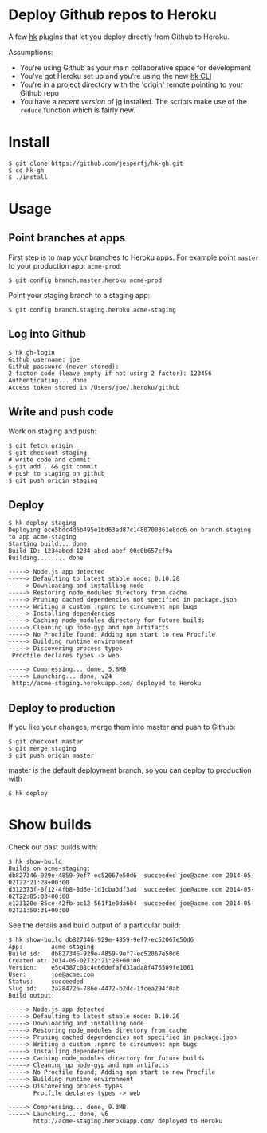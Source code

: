 # Deploy Github repos to Heroku

A few [hk][1] plugins that let you deploy directly from Github to Heroku.

Assumptions:

* You're using Github as your main collaborative space for development
* You've got Heroku set up and you're using the new [hk CLI][1]
* You're in a project directory with the 'origin' remote pointing to your Github repo
* You have a _recent version_ of [jq][2] installed. The scripts make use of the `reduce` function which is fairly new.

[1]: https://github.com/heroku/hk
[2]: http://stedolan.github.io/jq/

# Install

    $ git clone https://github.com/jesperfj/hk-gh.git
    $ cd hk-gh
    $ ./install

# Usage

## Point branches at apps

First step is to map your branches to Heroku apps. For example point `master` to your production app: `acme-prod`:

```
$ git config branch.master.heroku acme-prod
```

Point your staging branch to a staging app:

```
$ git config branch.staging.heroku acme-staging
```

## Log into Github

```
$ hk gh-login
Github username: joe
Github password (never stored): 
2-factor code (leave empty if not using 2 factor): 123456
Authenticating... done
Access token stored in /Users/joe/.heroku/github
```

## Write and push code

Work on staging and push:

```
$ git fetch origin
$ git checkout staging
# write code and commit
$ git add . && git commit
# push to staging on github
$ git push origin staging
```

## Deploy

```
$ hk deploy staging
Deploying ece5bdc4d6b495e1bd63ad87c1480700361e8dc6 on branch staging to app acme-staging
Starting build... done
Build ID: 1234abcd-1234-abcd-abef-00c0b657cf9a
Building........ done

-----> Node.js app detected
-----> Defaulting to latest stable node: 0.10.28
-----> Downloading and installing node
-----> Restoring node_modules directory from cache
-----> Pruning cached dependencies not specified in package.json
-----> Writing a custom .npmrc to circumvent npm bugs
-----> Installing dependencies
-----> Caching node_modules directory for future builds
-----> Cleaning up node-gyp and npm artifacts
-----> No Procfile found; Adding npm start to new Procfile
-----> Building runtime environment
-----> Discovering process types
 Procfile declares types -> web

-----> Compressing... done, 5.8MB
-----> Launching... done, v24
 http://acme-staging.herokuapp.com/ deployed to Heroku
```

## Deploy to production

If you like your changes, merge them into master and push to Github:

```
$ git checkout master
$ git merge staging
$ git push origin master
```

master is the default deployment branch, so you can deploy to production with

```
$ hk deploy
```

# Show builds

Check out past builds with:

```
$ hk show-build
Builds on acme-staging:
db827346-929e-4859-9ef7-ec52067e50d6  succeeded joe@acme.com 2014-05-02T22:21:28+00:00
d312373f-8f12-4fb8-8d6e-1d1cba3df3ad  succeeded joe@acme.com 2014-05-02T22:05:03+00:00
e123120e-85ce-42fb-bc12-561f1e0da6b4  succeeded joe@acme.com 2014-05-02T21:50:31+00:00
```

See the details and build output of a particular build:

```
$ hk show-build db827346-929e-4859-9ef7-ec52067e50d6
App:        acme-staging
Build id:   db827346-929e-4859-9ef7-ec52067e50d6
Created at: 2014-05-02T22:21:28+00:00
Version:    e5c4387c08c4c66defafd31ada8f476509fe1061
User:       joe@acme.com
Status:     succeeded
Slug id:    2a284726-786e-4472-b2dc-1fcea294f0ab
Build output:

-----> Node.js app detected
-----> Defaulting to latest stable node: 0.10.26
-----> Downloading and installing node
-----> Restoring node_modules directory from cache
-----> Pruning cached dependencies not specified in package.json
-----> Writing a custom .npmrc to circumvent npm bugs
-----> Installing dependencies
-----> Caching node_modules directory for future builds
-----> Cleaning up node-gyp and npm artifacts
-----> No Procfile found; Adding npm start to new Procfile
-----> Building runtime environment
-----> Discovering process types
       Procfile declares types -> web

-----> Compressing... done, 9.3MB
-----> Launching... done, v6
       http://acme-staging.herokuapp.com/ deployed to Heroku
```

